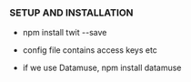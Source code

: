 ### SETUP AND INSTALLATION

* npm install twit --save
* config file contains access keys etc


* if we use Datamuse,
npm install datamuse
